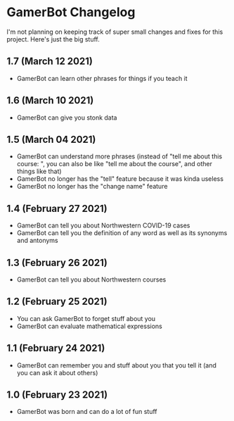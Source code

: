 # GamerBot Changelog
I'm not planning on keeping track of super small changes and fixes for this project. Here's just the big stuff.

## 1.7 (March 12 2021)
- GamerBot can learn other phrases for things if you teach it

## 1.6 (March 10 2021)
- GamerBot can give you stonk data

## 1.5 (March 04 2021)
- GamerBot can understand more phrases (instead of "tell me about this course: <course>", you can also be like "tell me about the <course> course", and other things like that)
- GamerBot no longer has the "tell" feature because it was kinda useless
- GamerBot no longer has the "change name" feature

## 1.4 (February 27 2021)
- GamerBot can tell you about Northwestern COVID-19 cases
- GamerBot can tell you the definition of any word as well as its synonyms and antonyms

## 1.3 (February 26 2021)
- GamerBot can tell you about Northwestern courses

## 1.2 (February 25 2021)
- You can ask GamerBot to forget stuff about you
- GamerBot can evaluate mathematical expressions

## 1.1 (February 24 2021)
- GamerBot can remember you and stuff about you that you tell it (and you can ask it about others)

## 1.0 (February 23 2021)
- GamerBot was born and can do a lot of fun stuff
